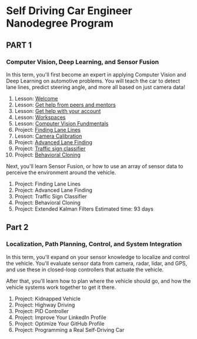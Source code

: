 # Self Driving Car Engineer Nanodegree Program

## PART 1
### Computer Vision, Deep Learning, and Sensor Fusion
In this term, you'll first become an expert in applying Computer Vision and Deep Learning on automotive problems. You will teach the car to detect lane lines, predict steering angle, and more all based on just camera data!

1. Lesson: [Welcome](Welcome)
1. Lesson: [Get help from peers and mentors](Help)
1. Lesson: [Get help with your account](Account)
1. Lesson: [Workspaces](Workspaces)
1. Lesson: [Computer Vision Fundmentals](Vision)
1. Project: [Finding Lane Lines](Lanes)
1. Lesson: [Camera Calibration](Camera)
1. Project: [Advanced Lane Finding](Advanced)
1. Project: [Traffic sign classifier](Traffic)
1. Project: [Behavioral Cloning](Behavioral)


Next, you'll learn Sensor Fusion, or how to use an array of sensor data to perceive the environment around the vehicle.

1. Project: Finding Lane Lines
1. Project: Advanced Lane Finding
1. Project: Traffic Sign Classifier
1. Project: Behavioral Cloning
1. Project: Extended Kalman Filters
Estimated time: 93 days

## Part 2
### Localization, Path Planning, Control, and System Integration
In this term, you'll expand on your sensor knowledge to localize and control the vehicle. You'll evaluate sensor data from camera, radar, lidar, and GPS, and use these in closed-loop controllers that actuate the vehicle.

After that, you'll learn how to plan where the vehicle should go, and how the vehicle systems work together to get it there.

1. Project: Kidnapped Vehicle
1. Project: Highway Driving
1. Project: PID Controller
1. Project: Improve Your LinkedIn Profile
1. Project: Optimize Your GitHub Profile
1. Project: Programming a Real Self-Driving Car
